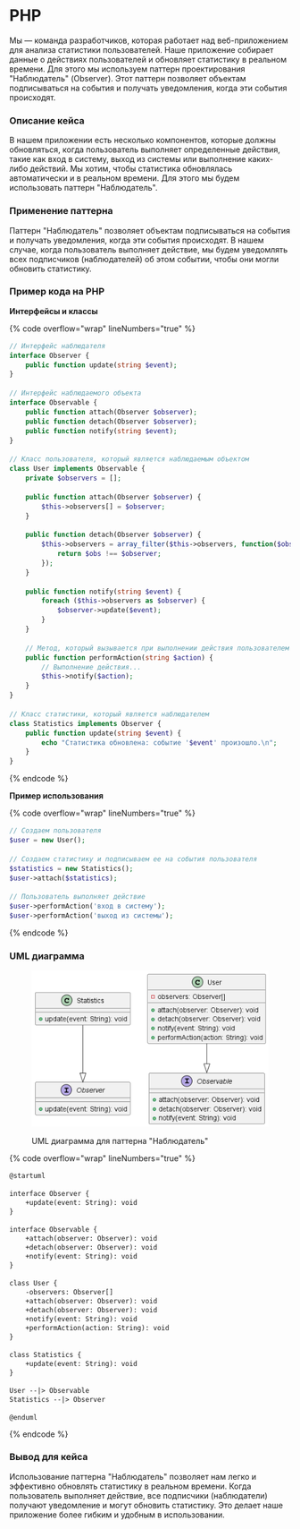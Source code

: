 # PHP

Мы — команда разработчиков, которая работает над веб-приложением для анализа статистики пользователей. Наше приложение собирает данные о действиях пользователей и обновляет статистику в реальном времени. Для этого мы используем паттерн проектирования "Наблюдатель" (Observer). Этот паттерн позволяет объектам подписываться на события и получать уведомления, когда эти события происходят.

### Описание кейса

В нашем приложении есть несколько компонентов, которые должны обновляться, когда пользователь выполняет определенные действия, такие как вход в систему, выход из системы или выполнение каких-либо действий. Мы хотим, чтобы статистика обновлялась автоматически и в реальном времени. Для этого мы будем использовать паттерн "Наблюдатель".

### Применение паттерна

Паттерн "Наблюдатель" позволяет объектам подписываться на события и получать уведомления, когда эти события происходят. В нашем случае, когда пользователь выполняет действие, мы будем уведомлять всех подписчиков (наблюдателей) об этом событии, чтобы они могли обновить статистику.

### Пример кода на PHP

**Интерфейсы и классы**

{% code overflow="wrap" lineNumbers="true" %}
```php
// Интерфейс наблюдателя
interface Observer {
    public function update(string $event);
}

// Интерфейс наблюдаемого объекта
interface Observable {
    public function attach(Observer $observer);
    public function detach(Observer $observer);
    public function notify(string $event);
}

// Класс пользователя, который является наблюдаемым объектом
class User implements Observable {
    private $observers = [];

    public function attach(Observer $observer) {
        $this->observers[] = $observer;
    }

    public function detach(Observer $observer) {
        $this->observers = array_filter($this->observers, function($obs) use ($observer) {
            return $obs !== $observer;
        });
    }

    public function notify(string $event) {
        foreach ($this->observers as $observer) {
            $observer->update($event);
        }
    }

    // Метод, который вызывается при выполнении действия пользователем
    public function performAction(string $action) {
        // Выполнение действия...
        $this->notify($action);
    }
}

// Класс статистики, который является наблюдателем
class Statistics implements Observer {
    public function update(string $event) {
        echo "Статистика обновлена: событие '$event' произошло.\n";
    }
}
```
{% endcode %}

**Пример использования**

{% code overflow="wrap" lineNumbers="true" %}
```php
// Создаем пользователя
$user = new User();

// Создаем статистику и подписываем ее на события пользователя
$statistics = new Statistics();
$user->attach($statistics);

// Пользователь выполняет действие
$user->performAction('вход в систему');
$user->performAction('выход из системы');
```
{% endcode %}

### UML диаграмма

<figure><img src="../../../../../.gitbook/assets/image (1).png" alt=""><figcaption><p>UML диаграмма для паттерна "Наблюдатель"</p></figcaption></figure>

{% code overflow="wrap" lineNumbers="true" %}
```plantuml
@startuml

interface Observer {
    +update(event: String): void
}

interface Observable {
    +attach(observer: Observer): void
    +detach(observer: Observer): void
    +notify(event: String): void
}

class User {
    -observers: Observer[]
    +attach(observer: Observer): void
    +detach(observer: Observer): void
    +notify(event: String): void
    +performAction(action: String): void
}

class Statistics {
    +update(event: String): void
}

User --|> Observable
Statistics --|> Observer

@enduml
```
{% endcode %}

### Вывод для кейса

Использование паттерна "Наблюдатель" позволяет нам легко и эффективно обновлять статистику в реальном времени. Когда пользователь выполняет действие, все подписчики (наблюдатели) получают уведомление и могут обновить статистику. Это делает наше приложение более гибким и удобным в использовании.
